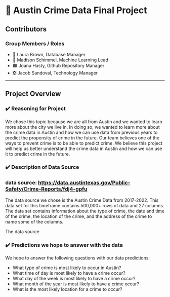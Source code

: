 # :cop: Austin Crime Data Final Project

## Contributors

### Group Members / Roles

- 🔵 Laura Brown, Database Manager
- 🔺 Madison Schimmel, Machine Learning Lead
- 🟧 Joana Hasty, Github Repository Manager
- ❎ Jacob Sandoval, Technology Manager

---

## Project Overview

### :heavy_check_mark: Reasoning for Project

We chose this topic because we are all from Austin and we wanted to learn more about the city we live in. In doing so, we wanted to learn more about the crime data in Austin and how we can use data from previous years to predict the propensity of crime in the future. Our team believes one of the ways to prevent crime is to be able to predict crime. We believe this project will help us better understand the crime data in Austin and how we can use it to predict crime in the future.

### :heavy_check_mark: Description of Data Source

### data source: <https://data.austintexas.gov/Public-Safety/Crime-Reports/fdj4-gpfu>

The data source we chose is the Austin Crime Data from 2017-2022. This data set for this timeframe contains 500,000+ rows of data and 27 columns. The data set contains information about the type of crime, the date and time of the crime, the location of the crime, and the address of the crime to name some of the columns.  

The data source

### :heavy_check_mark: Predictions we hope to answer with the data

We hope to answer the following questions with our data predictions:
- What type of crime is most likely to occur in Austin?
- What time of day is most likely to have a crime occur?
- What day of the week is most likely to have a crime occur?
- What month of the year is most likely to have a crime occur?
- What is the most likely location for a crime to occur?
